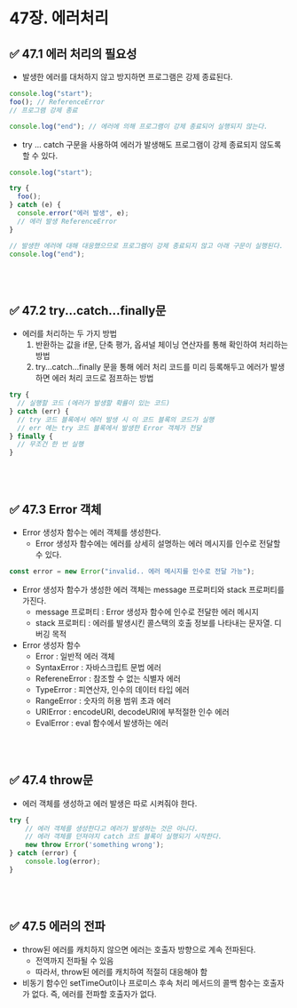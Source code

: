 # 47장. 에러처리

## ✅ 47.1 에러 처리의 필요성

- 발생한 에러를 대처하지 않고 방지하면 프로그램은 강제 종료된다.

```jsx
console.log("start");
foo(); // ReferenceError
// 프로그램 강제 종료

console.log("end"); // 에러에 의해 프로그램이 강제 종료되어 실행되지 않는다.
```

- try ... catch 구문을 사용하여 에러가 발생해도 프로그램이 강제 종료되지 않도록 할 수 있다.

```jsx
console.log("start");

try {
  foo();
} catch (e) {
  console.error("에러 발생", e);
  // 에러 발생 ReferenceError
}

// 발생한 에러에 대해 대응했으므로 프로그램이 강제 종료되지 않고 아래 구문이 실행된다.
console.log("end");
```

<br/>
<br/>

## ✅ 47.2 try...catch...finally문

- 에러를 처리하는 두 가지 방법
  1. 반환하는 값을 if문, 단축 평가, 옵셔널 체이닝 연산자를 통해 확인하여 처리하는 방법
  2. try...catch...finally 문을 통해 에러 처리 코드를 미리 등록해두고 에러가 발생하면 에러 처리 코드로 점프하는 방법

```jsx
try {
  // 실행할 코드 (에러가 발생할 확률이 있는 코드)
} catch (err) {
  // try 코드 블록에서 에러 발생 시 이 코드 블록의 코드가 실행
  // err 에는 try 코드 블록에서 발생한 Error 객체가 전달
} finally {
  // 무조건 한 번 실행
}
```

<br/>
<br/>

## ✅ 47.3 Error 객체

- Error 생성자 함수는 에러 객체를 생성한다.
  - Error 생성자 함수에는 에러를 상세히 설명하는 에러 메시지를 인수로 전달할 수 있다.

```jsx
const error = new Error("invalid.. 에러 메시지를 인수로 전달 가능");
```

- Error 생성자 함수가 생성한 에러 객체는 message 프로퍼티와 stack 프로퍼티를 가진다.
  - message 프로퍼티 : Error 생성자 함수에 인수로 전달한 에러 메시지
  - stack 프로퍼티 : 에러를 발생시킨 콜스택의 호출 정보를 나타내는 문자열. 디버깅 목적
- Error 생성자 함수
  - Error : 일반적 에러 객체
  - SyntaxError : 자바스크립트 문법 에러
  - RefereneError : 참조할 수 없는 식별자 에러
  - TypeError : 피연산자, 인수의 데이터 타입 에러
  - RangeError : 숫자의 허용 범위 초과 에러
  - URIError : encodeURI, decodeURI에 부적절한 인수 에러
  - EvalError : eval 함수에서 발생하는 에러

<br/>
<br/>

## ✅ 47.4 throw문

- 에러 객체를 생성하고 에러 발생은 따로 시켜줘야 한다.

```jsx
try {
    // 에러 객체를 생성한다고 에러가 발생하는 것은 아니다.
    // 에러 객체를 던져야지 catch 코드 블록이 실행되기 시작한다.
    new throw Error('something wrong');
} catch (error) {
    console.log(error);
}
```

<br/>
<br/>

## ✅ 47.5 에러의 전파

- throw된 에러를 캐치하지 않으면 에러는 호출자 방향으로 계속 전파된다.
  - 전역까지 전파될 수 있음
  - 따라서, throw된 에러를 캐치하여 적절히 대응해야 함
- 비동기 함수인 setTimeOut이나 프로미스 후속 처리 메서드의 콜백 함수는 호출자가 없다. 즉, 에러를 전파할 호출자가 없다.
